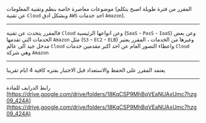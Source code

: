 موضوعات معاصرة خاصة بنظم وتقنية المعلومات (المقرر من فترة طويلة اصبح يتكلم عن تقنية `Cloud` وبشكل ادق `AWS` احد
خدمات `Amazon`).

---
فالمقرر يتحدث عن تقنية `Cloud` وعن انواعها الرئيسية (`SaaS` - `PasS` - `IaaS`) وعن بعض الخدمات التي تقدمها `Amazon` مثل
(`S3` - `EC2` - `ELB`) وغيرها من الخدمات ، المقرر يعتبر مدخل جيد الى عالم `Cloud` واعطاء التصور العام عن احد اكبر مقدمين
خدمات `Cloud` وهي شركة `Amazon`

---
يعتمد المقرر على الحفظ والاستعداد قبل الاختبار بفتره كافية 4 ايام تقريبا

---
رابط الدرايف للمادة
[https://drive.google.com/drive/folders/18KqCSP9MhBqVEaNUAxUmc7hzg09_424A](https://drive.google.com/drive/folders/18KqCSP9MhBqVEaNUAxUmc7hzg09_424A)
